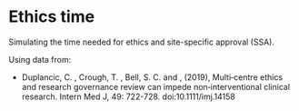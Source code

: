 # Ethics time
Simulating the time needed for ethics and site-specific approval (SSA).

Using data from: 

* Duplancic, C. , Crough, T. , Bell, S. C. and , (2019), Multi‐centre ethics and research governance review can impede non‐interventional clinical research. Intern Med J, 49: 722-728. doi:10.1111/imj.14158
